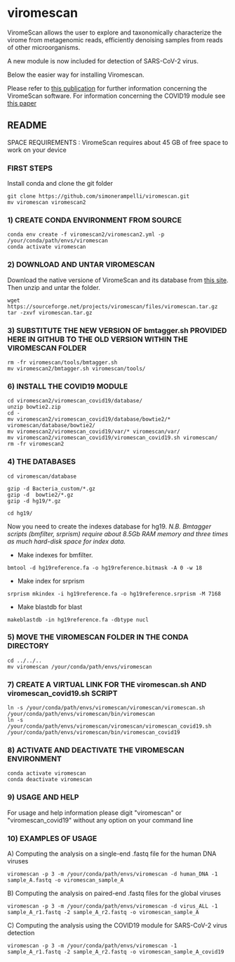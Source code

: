# viromescan
ViromeScan allows the user to explore and taxonomically characterize the virome from metagenomic reads, efficiently denoising samples from reads of other microorganisms.

A new module is now included for detection of SARS-CoV-2 virus.

Below the easier way for installing Viromescan.

Please refer to [this publication](https://doi.org/10.1186/s12864-016-2446-3) for further information concerning the ViromeScan software.
For information concerning the COVID19 module see [this paper](https://papers.ssrn.com/sol3/papers.cfm?abstract_id=3557962)

## README
SPACE REQUIREMENTS : ViromeScan requires about 45 GB of free space to work on your device

### FIRST STEPS
Install conda and clone the git folder
```
git clone https://github.com/simonerampelli/viromescan.git
mv viromescan viromescan2
```

### 1) CREATE CONDA ENVIRONMENT FROM SOURCE
```
conda env create -f viromescan2/viromescan2.yml -p /your/conda/path/envs/viromescan
conda activate viromescan
```

### 2) DOWNLOAD AND UNTAR VIROMESCAN
Download the native versione of ViromeScan and its database from [this site](https://sourceforge.net/projects/viromescan/files/).
Then unzip and untar the folder.
```
wget https://sourceforge.net/projects/viromescan/files/viromescan.tar.gz 
tar -zxvf viromescan.tar.gz
```

### 3) SUBSTITUTE THE NEW VERSION OF bmtagger.sh PROVIDED HERE IN GITHUB TO THE OLD VERSION WITHIN THE VIROMESCAN FOLDER
```
rm -fr viromescan/tools/bmtagger.sh
mv viromescan2/bmtagger.sh viromescan/tools/
```

### 6) INSTALL THE COVID19 MODULE
```
cd viromescan2/viromescan_covid19/database/
unzip bowtie2.zip
cd -
mv viromescan2/viromescan_covid19/database/bowtie2/* viromescan/database/bowtie2/
mv viromescan2/viromescan_covid19/var/* viromescan/var/
mv viromescan2/viromescan_covid19/viromescan_covid19.sh viromescan/
rm -fr viromescan2
```

### 4) THE DATABASES
```
cd viromescan/database

gzip -d Bacteria_custom/*.gz
gzip -d  bowtie2/*.gz
gzip -d hg19/*.gz

cd hg19/
```
Now you need to create the indexes database for hg19.
*N.B. Bmtagger scripts (bmfilter, srprism) require about 8.5Gb RAM memory and three times as much hard-disk space for index data.*

-  Make indexes for bmfilter. 
```
bmtool -d hg19reference.fa -o hg19reference.bitmask -A 0 -w 18
```
- Make index for srprism
```
srprism mkindex -i hg19reference.fa -o hg19reference.srprism -M 7168
```
- Make blastdb for blast
```
makeblastdb -in hg19reference.fa -dbtype nucl
```

### 5) MOVE THE VIROMESCAN FOLDER IN THE CONDA DIRECTORY
```
cd ../../..
mv viromescan /your/conda/path/envs/viromescan
```

### 7) CREATE A VIRTUAL LINK FOR THE viromescan.sh AND viromescan_covid19.sh SCRIPT
```
ln -s /your/conda/path/envs/viromescan/viromescan/viromescan.sh  /your/conda/path/envs/viromescan/bin/viromescan
ln -s /your/conda/path/envs/viromescan/viromescan/viromescan_covid19.sh  /your/conda/path/envs/viromescan/bin/viromescan_covid19
```

### 8) ACTIVATE AND DEACTIVATE THE VIROMESCAN ENVIRONMENT
```
conda activate viromescan
conda deactivate viromescan
```

### 9) USAGE AND HELP 

For usage and help information please digit "viromescan" or "viromescan_covid19" without any option on your command line


### 10) EXAMPLES OF USAGE

A) Computing the analysis on a single-end .fastq file for the human DNA viruses
```
viromescan -p 3 -m /your/conda/path/envs/viromescan -d human_DNA -1 sample_A.fastq -o viromescan_sample_A 
```
B) Computing the analysis on paired-end .fastq files for the global viruses
```
viromescan -p 3 -m /your/conda/path/envs/viromescan -d virus_ALL -1 sample_A_r1.fastq -2 sample_A_r2.fastq -o viromescan_sample_A
```
C) Computing the analysis using the COVID19 module for SARS-CoV-2 virus detection
```
viromescan -p 3 -m /your/conda/path/envs/viromescan -1 sample_A_r1.fastq -2 sample_A_r2.fastq -o viromescan_sample_A_covid19
```
